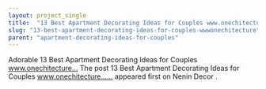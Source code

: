 ```yaml
---
layout: project_single
title:  "13 Best Apartment Decorating Ideas for Couples www.onechitecture"
slug: "13-best-apartment-decorating-ideas-for-couples-wwwonechitecture"
parent: "apartment-decorating-ideas-for-couples"
---
```

Adorable 13 Best Apartment Decorating Ideas for Couples www.onechitecture…  The post  13 Best Apartment Decorating Ideas for Couples www.onechitecture……  appeared first on  Nenin Decor .